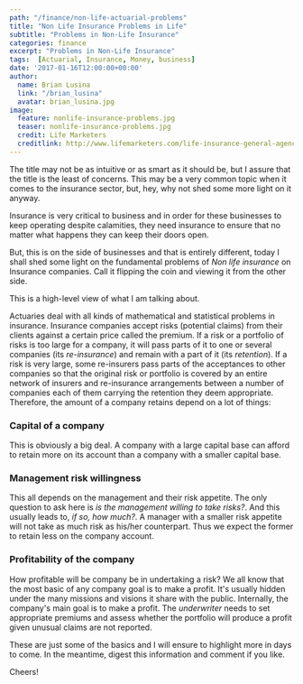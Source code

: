 ```yaml
---
path: "/finance/non-life-actuarial-problems"
title: "Non Life Insurance Problems in Life"
subtitle: "Problems in Non-Life Insurance"
categories: finance
excerpt: "Problems in Non-Life Insurance"
tags:  [Actuarial, Insurance, Money, business]
date: '2017-01-16T12:00:00+00:00'
author:
  name: Brian Lusina
  link: "/brian_lusina"
  avatar: brian_lusina.jpg
image:
  feature: nonlife-insurance-problems.jpg
  teaser: nonlife-insurance-problems.jpg
  credit: Life Marketers
  creditlink: http://www.lifemarketers.com/life-insurance-general-agency/non-med-life-insurance
---
```


The title may not be as intuitive or as smart as it should be, but I assure that the title is the least of concerns. This may be a very common topic when it comes to the insurance sector, but, hey, why not shed some more light on it anyway.

Insurance is very critical to business and in order for these businesses to keep operating despite calamities, they need insurance to ensure that no matter what happens they can keep their doors open.

But, this is on the side of businesses and that is entirely different, today I shall shed some light on the fundamental problems of _Non life insurance_ on Insurance companies. Call it flipping the coin and viewing it from the other side.

This is a high-level view of what I am talking about.

Actuaries deal with all kinds of mathematical and statistical problems in insurance. Insurance companies accept risks (potential claims) from their clients against a certain price called the premium. If a risk or a portfolio of risks is too large for a company, it will pass parts of it to one or several companies (its _re-insurance_) and remain with a part of it (its _retention_). If a risk is very large, some re-insurers pass parts of the acceptances to other companies so that the original risk or portfolio is covered by an entire network of insurers and re-insurance arrangements between a number of companies each of them carrying the retention they deem appropriate. Therefore, the amount of a company retains depend on a lot of things:

### Capital of a company

This is obviously a big deal. A company with a large capital base can afford to retain more on its account than a company with a smaller capital base.

### Management risk willingness

This all depends on the management and their risk appetite. The only question to ask here is _is the management willing to take risks?_. And this usually leads to, _if so, how much?_. A manager with a smaller risk appetite will not take as much risk as his/her counterpart. Thus we expect the former to retain less on the company account.

### Profitability of the company

How profitable will be company be in undertaking a risk? We all know that the most basic of any company goal is to make a profit. It's usually hidden under the many missions and visions it share with the public. Internally, the company's main goal is to make a profit.
The _underwriter_ needs to set appropriate premiums and assess whether the portfolio will produce a profit given unusual claims are not reported.

These are just some of the basics and I will ensure to highlight more in days to come.
In the meantime, digest this information and comment if you like.

Cheers!
